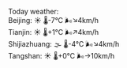 Today weather:  
Beijing: ☀️   🌡️-7°C 🌬️↘4km/h  
Tianjin: ☀️   🌡️+1°C 🌬️↗4km/h  
Shijiazhuang: 🌫  🌡️-4°C 🌬️↘4km/h  
Tangshan: ☀️   🌡️+0°C 🌬️→10km/h  
